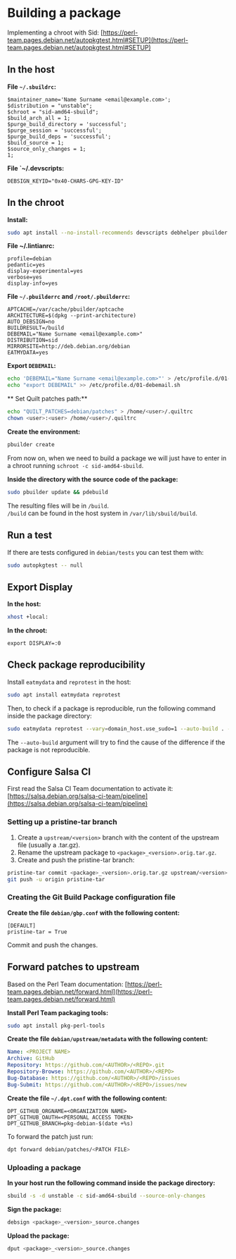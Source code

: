 # Building a package
Implementing a chroot with Sid: [https://perl-team.pages.debian.net/autopkgtest.html#SETUP](https://perl-team.pages.debian.net/autopkgtest.html#SETUP)

## In the host
**File `~/.sbuildrc`:**
```text
$maintainer_name='Name Surname <email@example.com>';
$distribution = "unstable";
$chroot = "sid-amd64-sbuild";
$build_arch_all = 1;
$purge_build_directory = 'successful';
$purge_session = 'successful';
$purge_build_deps = 'successful';
$build_source = 1;
$source_only_changes = 1;
1;
```

**File `~/.devscripts:**
```text
DEBSIGN_KEYID="0x40-CHARS-GPG-KEY-ID"
```

## In the chroot

**Install:**

```bash
sudo apt install --no-install-recommends devscripts debhelper pbuilder git vim build-essential dh-make dh-python python3-setuptools lintian quilt autopkgtest eatmydata blhc
```

**File ~/.lintianrc:**
```text
profile=debian
pedantic=yes
display-experimental=yes
verbose=yes
display-info=yes
```

**File `~/.pbuilderrc` and `/root/.pbuilderrc`:**

```text
APTCACHE=/var/cache/pbuilder/aptcache
ARCHITECTURE=$(dpkg --print-architecture)
AUTO_DEBSIGN=no
BUILDRESULT=/build
DEBEMAIL="Name Surname <email@example.com>"
DISTRIBUTION=sid
MIRRORSITE=http://deb.debian.org/debian
EATMYDATA=yes
```

**Export `DEBEMAIL`:**
```bash
echo 'DEBEMAIL="Name Surname <email@example.com>"' > /etc/profile.d/01-debemail.sh
echo "export DEBEMAIL" >> /etc/profile.d/01-debemail.sh
```

** Set Quilt patches path:**
```bash
echo "QUILT_PATCHES=debian/patches" > /home/<user>/.quiltrc
chown <user>:<user> /home/<user>/.quiltrc
```

**Create the environment:**

```bash
pbuilder create
```

From now on, when we need to build a package we will just have to enter in a chroot running `schroot -c sid-amd64-sbuild`.

**Inside the directory with the source code of the package:**

```bash
sudo pbuilder update && pdebuild
```

The resulting files will be in `/build`.  
`/build` can be found in the host system in `/var/lib/sbuild/build`.

## Run a test
If there are tests configured in `debian/tests` you can test them with:
```bash
sudo autopkgtest -- null
```

## Export Display

**In the host:**

```bash
xhost +local:
```

**In the chroot:**

```
export DISPLAY=:0
```

## Check package reproducibility
Install `eatmydata` and `reprotest` in the host:
```bash
sudo apt install eatmydata reprotest
```

Then, to check if a package is reproducible, run the following command inside the package directory:
```bash
sudo eatmydata reprotest --vary=domain_host.use_sudo=1 --auto-build . --min-cpu $(nproc) -- schroot sid-amd64-sbuild
```

The `--auto-build` argument will try to find the cause of the difference if the package is not reproducible.

## Configure Salsa CI
First read the Salsa CI Team documentation to activate it: [https://salsa.debian.org/salsa-ci-team/pipeline](https://salsa.debian.org/salsa-ci-team/pipeline)

### Setting up a pristine-tar branch
1. Create a `upstream/<version>` branch with the content of the upstream file (usually a .tar.gz).
2. Rename the upstream package to `<package>_<version>.orig.tar.gz`.
3. Create and push the pristine-tar branch:
```bash
pristine-tar commit <package>_<version>.orig.tar.gz upstream/<version>
git push -u origin pristine-tar
```

### Creating the Git Build Package configuration file
**Create the file `debian/gbp.conf` with the following content:**
```text
[DEFAULT]
pristine-tar = True
```
Commit and push the changes.

## Forward patches to upstream
Based on the Perl Team documentation: [https://perl-team.pages.debian.net/forward.html](https://perl-team.pages.debian.net/forward.html)

**Install Perl Team packaging tools:**
```bash
sudo apt install pkg-perl-tools
```

**Create the file `debian/upstream/metadata` with the following content:**
```yaml
Name: <PROJECT NAME>
Archive: GitHub
Repository: https://github.com/<AUTHOR>/<REPO>.git
Repository-Browse: https://github.com/<AUTHOR>/<REPO>
Bug-Database: https://github.com/<AUTHOR>/<REPO>/issues
Bug-Submit: https://github.com/<AUTHOR>/<REPO>/issues/new
```

**Create the file `~/.dpt.conf` with the following content:**
```text
DPT_GITHUB_ORGNAME=<ORGANIZATION NAME>
DPT_GITHUB_OAUTH=<PERSONAL ACCESS TOKEN>
DPT_GITHUB_BRANCH=pkg-debian-$(date +%s)
```

To forward the patch just run:
```bash
dpt forward debian/patches/<PATCH FILE>
```

### Uploading a package
**In your host run the following command inside the package directory:**
```bash
sbuild -s -d unstable -c sid-amd64-sbuild --source-only-changes
```

**Sign the package:**
```bash
debsign <package>_<version>_source.changes
```

**Upload the package:**
```bash
dput <package>_<version>_source.changes
```
